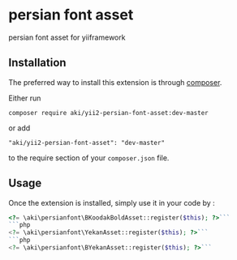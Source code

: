 persian font asset
==================
persian font asset for yiiframework

Installation
------------

The preferred way to install this extension is through [composer](http://getcomposer.org/download/).

Either run

```
composer require aki/yii2-persian-font-asset:dev-master
```

or add

```
"aki/yii2-persian-font-asset": "dev-master"
```

to the require section of your `composer.json` file.


Usage
-----

Once the extension is installed, simply use it in your code by  :

```php
<?= \aki\persianfont\BKoodakBoldAsset::register($this); ?>```
```php
<?= \aki\persianfont\YekanAsset::register($this); ?>```
```php
<?= \aki\persianfont\BYekanAsset::register($this); ?>```

